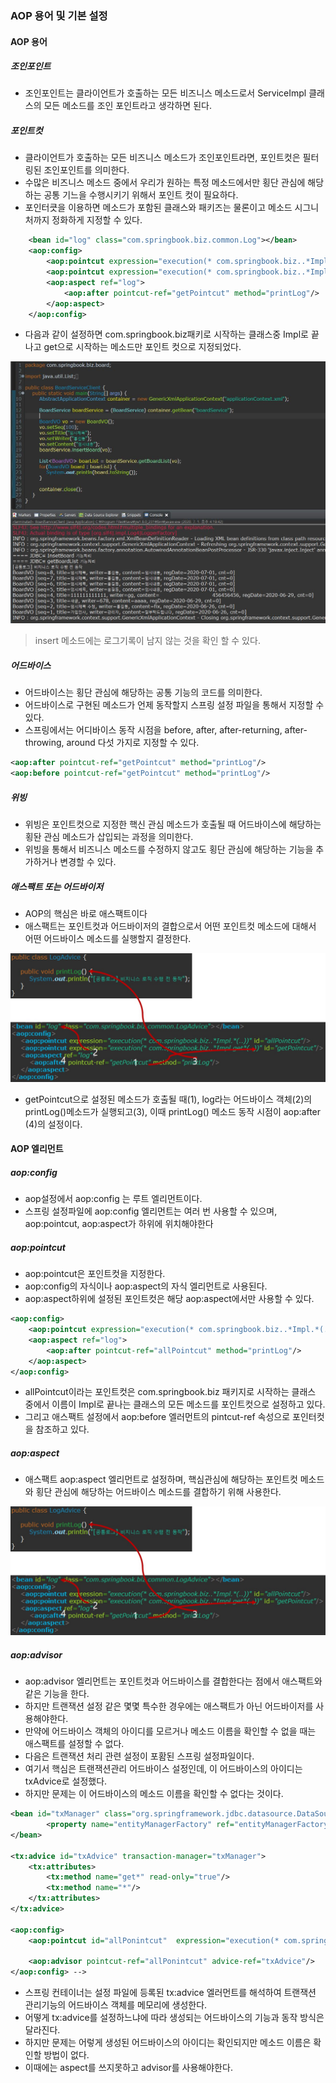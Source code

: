### AOP 용어 및 기본 설정
#### AOP 용어
##### 조인포인트
- 조인포인트는 클라이언트가 호출하는 모든 비즈니스 메소드로서 ServiceImpl 클래스의 모든 메소드를 조인 포인트라고 생각하면 된다.

##### 포인트컷
- 클라이언트가 호출하는 모든 비즈니스 메소드가 조인포인트라면, 포인트컷은 필터링된 조인포인트를 의미한다.
- 수많은 비즈니스 메소드 중에서 우리가 원하는 특정 메소드에서만 횡단 관심에 해당하는 공통 기느을 수행시키기 위해서 포인트 컷이 필요하다.
- 포인터큿을 이용하면 메소드가 포함된 클래스와 패키즈는 물론이고 메소드 시그니처까지 정화하게 지정할 수 있다.

```xml
	<bean id="log" class="com.springbook.biz.common.Log"></bean>
	<aop:config>
		<aop:pointcut expression="execution(* com.springbook.biz..*Impl.*(..))" id="allPointcut"/>
		<aop:pointcut expression="execution(* com.springbook.biz..*Impl.get*(..))" id="getPointcut"/>
		<aop:aspect ref="log">
			<aop:after pointcut-ref="getPointcut" method="printLog"/>
		</aop:aspect>
	</aop:config>
```

- 다음과 같이 설정하면 com.springbook.biz패키로 시작하는 클래스중 Impl로 끝나고 get으로 시작하는 메소드만 포인트 컷으로 지정되었다.

![aop포인트컷](image/aop포인트컷.JPG)

> insert 메소드에는 로그기록이 남지 않는 것을 확인 할 수 있다.
> 
##### 어드바이스
- 어드바이스는 횡단 관심에 해당하는 공통 기능의 코드를 의미한다.
- 어드바이스로 구현된 메소드가 언제 동작할지 스프링 설정 파일을 통해서 지정할 수 있다.
- 스프링에서는 어디바이스 동작 시점을 before, after, after-returning, after-throwing, around 다섯 가지로 지정할 수 있다.

```xml
<aop:after pointcut-ref="getPointcut" method="printLog"/>
<aop:before pointcut-ref="getPointcut" method="printLog"/>
```

##### 위빙
- 위빙은 포인트컷으로 지정한 핵신 관심 메소드가 호출될 때 어드바이스에 해당하는 횡돤 관심 메소드가 삽입되는 과정을 의미한다.
- 위빙을 통해서 비즈니스 메소드를 수정하지 않고도 횡단 관심에 해당하는 기능을 추가하거나 변경할 수 있다.

##### 애스팩트 또는 어드바이저
- AOP의 핵심은 바로 애스팩트이다
- 애스팩트는 포인트컷과 어드바이저의 결합으로서 어떤 포인트컷 메소드에 대해서 어떤 어드바이스 메소드를 실행할지 결정한다.

![aop애스팩트](image/aop애스팩트.JPG)

- getPointcut으로 설정된 메소드가 호출될 때(1), log라는 어드바이스 객체(2)의 printLog()메소드가 실행되고(3), 이때 printLog() 메소드 동작 시점이 aop:after (4)의 설정이다.

#### AOP 엘리먼트
##### aop:config
- aop설정에서 aop:config 는 루트 엘리먼트이다.
- 스프링 설정파일에 aop:config 엘리먼트는 여러 번 사용할 수 있으며, aop:pointcut, aop:aspect가 하위에 위치해야한다

##### aop:pointcut
- aop:pointcut은 포인트컷을 지정한다.
- aop:config의 자식이나  aop:aspect의 자식 엘리먼트로 사용된다.
- aop:aspect하위에 설정된 포인트컷은 해당 aop:aspect에서만 사용할 수 있다.
```xml
<aop:config>
	<aop:pointcut expression="execution(* com.springbook.biz..*Impl.*(..))" id="allPointcut"/>
	<aop:aspect ref="log">
		<aop:after pointcut-ref="allPointcut" method="printLog"/>
	</aop:aspect>
</aop:config>
```

- allPointcut이라는 포인트컷은 com.springbook.biz 패키지로 시작하는 클래스 중에서 이름이 Impl로 끝나는 클래스의 모든 메소드를 포인트컷으로 설정하고 있다.
- 그리고 애스팩트 설정에서 aop:before 엘러먼트의 pintcut-ref 속성으로 포인터컷을 참조하고 있다.
##### aop:aspect
- 애스팩트 aop:aspect 엘리먼트로 설정하며, 핵심관심에 해당하는 포인트컷 메소드와 횡단 관심에 해당하는 어드바이스 메소드를 결합하기 위해 사용한다.

![aop애스팩트](image/aop애스팩트.JPG)


##### aop:advisor
- aop:advisor 엘리먼트는 포인트컷과 어드바이스를 결합한다는 점에서 애스팩트와 같은 기능을 한다.
- 하지만 트랜잭션 설정 같은 몇몇 특수한 경우에는 애스팩트가 아닌 어드바이저를 사용해야한다.
- 만약에 어드바이스 객체의 아이디를 모르거나 메소드 이름을 확인할 수 없을 때는 애스팩트를 설정할 수 없다.
- 다음은 트랜잭션 처리 관련 설정이 포홤된 스프링 설정파일이다.
- 여기서 핵심은 트랜잭션관리 어드바이스 설정인데, 이 어드바이스의 아이디는 txAdvice로 설정했다.
- 하지만 문제는 이 어드바이스의 메소드 이름을 확인할 수 없다는 것이다.

```xml
<bean id="txManager" class="org.springframework.jdbc.datasource.DataSourceTransactionManager">
		<property name="entityManagerFactory" ref="entityManagerFactory"></property>
</bean>
	
<tx:advice id="txAdvice" transaction-manager="txManager">
	<tx:attributes>
		<tx:method name="get*" read-only="true"/>
		<tx:method name="*"/>
	</tx:attributes>
</tx:advice>

<aop:config>
	<aop:pointcut id="allPonintcut"  expression="execution(* com.springbook.biz..*(..))"/>
	
	<aop:advisor pointcut-ref="allPonintcut" advice-ref="txAdvice"/>
</aop:config> -->
```

- 스프링 컨테이너는 설정 파일에 등록된 tx:advice 엘러먼트를 해석하여 트랜잭션 관리기능의 어드바이스 객체를 메모리에 생성한다.
- 어떻게 tx:advice를 설정하느냐에 따라 생성되는 어드바이스의 기능과 동작 방식은 달라진다.
- 하지만 문제는 어렇게 생성된 어드바이스의 아이디는 확인되지만 메소드 이름은 확인할 방법이 없다.
- 이때에는 aspect를 쓰지못하고 advisor를 사용해야한다.






























































